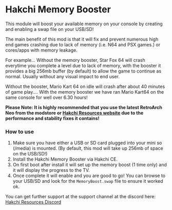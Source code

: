 # Hakchi Memory Booster

This module will boost your available memory on your console by creating and enabling a swap file on your USB/SD!

The main benefit of this mod is that it will fix and prevent numerous high end games crashing due to lack of memory (i.e. N64 and PSX games.) or cores/apps with memory leakage.

For example... Without the memory booster, Star Fox 64 will crash everytime you complete a level due to lack of memory, with the booster it provides a big 256mb buffer (by default) to allow the game to continue as normal. Usually without any visual impact to end user.

Without the booster, Mario Kart 64 on idle will crash after about 40 minutes of game play.... With the memory booster we have ran Mario Kart64 on the same console for well over 6.30 hours!

**Please Note: It is highly recommended that you use the latest RetroArch Neo from the modstore or [Hakchi Resources website](http://hakchiresources.com) due to the performance and stability fixes it contains!**

### How to use

1. Make sure you have either a USB or SD card plugged into your mini so (/media) is mounted. (By default, this mod will take up 256mb of space on the USB/SD!)
2. Install the Hakchi Memory Booster via Hakchi CE.
3. On first boot after install it will set up the memory boost (1 time only) and it will display the progress to the TV.
4. Once complete it will enable and you are good to go! You can browse to your USB/SD and look for the `MemoryBoost.swap` file to ensure it worked ok. 

You can get further support at the support channel at the discord here: [Hakchi Resources Discord](https://discord.gg/8gygsrw)
